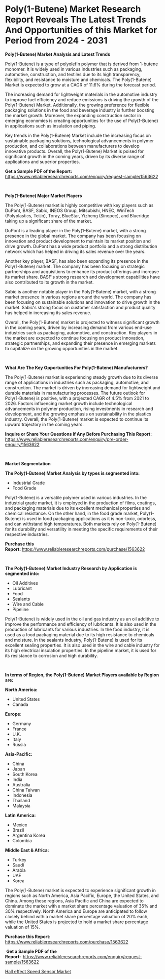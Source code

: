 <p><h1>Poly(1-Butene) Market Research Report Reveals The Latest Trends And Opportunities of this Market for Period from 2024 - 2031</h1></p><p><strong>Poly(1-Butene) Market Analysis and Latest Trends</strong></p>
<p><p>Poly(1-Butene) is a type of polyolefin polymer that is derived from 1-butene monomer. It is widely used in various industries such as packaging, automotive, construction, and textiles due to its high transparency, flexibility, and resistance to moisture and chemicals. The Poly(1-Butene) Market is expected to grow at a CAGR of 11.6% during the forecast period.</p><p>The increasing demand for lightweight materials in the automotive industry to improve fuel efficiency and reduce emissions is driving the growth of the Poly(1-Butene) Market. Additionally, the growing preference for flexible packaging solutions in the food and beverage industry is further boosting the market growth. Moreover, the expanding construction sector in emerging economies is creating opportunities for the use of Poly(1-Butene) in applications such as insulation and piping.</p><p>Key trends in the Poly(1-Butene) Market include the increasing focus on sustainable packaging solutions, technological advancements in polymer production, and collaborations between manufacturers to develop innovative products. Overall, the Poly(1-Butene) Market is poised for significant growth in the coming years, driven by its diverse range of applications and superior properties.</p></p>
<p><strong>Get a Sample PDF of the Report:&nbsp;</strong> <a href="https://www.reliableresearchreports.com/enquiry/request-sample/1563622">https://www.reliableresearchreports.com/enquiry/request-sample/1563622</a></p>
<p>&nbsp;</p>
<p><strong>Poly(1-Butene) Major Market Players</strong></p>
<p><p>The Poly(1-Butene) market is highly competitive with key players such as DuPont, BASF, Sabic, INEOS Group, Mitsubishi, HNEC, WinTech (Polyplastics, Teijin), Toray, BlueStar, Yizheng (Sinopec), and Blueridge taking up a significant share of the market.</p><p>DuPont is a leading player in the Poly(1-Butene) market, with a strong presence in the global market. The company has been focusing on innovation and product development to maintain its market position and drive growth. DuPont has a wide product portfolio and a strong distribution network which has helped in driving its sales revenue over the years.</p><p>Another key player, BASF, has also been expanding its presence in the Poly(1-Butene) market. The company has been focusing on strategic partnerships and acquisitions to enhance its product offerings and increase its market share. BASF's strong research and development capabilities have also contributed to its growth in the market.</p><p>Sabic is another notable player in the Poly(1-Butene) market, with a strong market presence in various regions around the world. The company has been focusing on sustainable solutions and innovation to drive growth in the market. Sabic's strong focus on customer satisfaction and product quality has helped in increasing its sales revenue.</p><p>Overall, the Poly(1-Butene) market is projected to witness significant growth in the coming years, driven by increasing demand from various end-use industries such as packaging, automotive, and construction. Key players in the market are expected to continue focusing on product innovation, strategic partnerships, and expanding their presence in emerging markets to capitalize on the growing opportunities in the market.</p></p>
<p>&nbsp;</p>
<p><strong>What Are The Key Opportunities For Poly(1-Butene) Manufacturers?</strong></p>
<p><p>The Poly(1-Butene) market is experiencing steady growth due to its diverse range of applications in industries such as packaging, automotive, and construction. The market is driven by increasing demand for lightweight and durable materials in manufacturing processes. The future outlook for Poly(1-Butene) is positive, with a projected CAGR of 4.5% from 2021 to 2026. Factors influencing market growth include technological advancements in polymer production, rising investments in research and development, and the growing emphasis on sustainability in the plastics industry. Overall, the Poly(1-Butene) market is expected to continue its upward trajectory in the coming years.</p></p>
<p><strong>Inquire or Share Your Questions If Any Before Purchasing This Report:</strong> <a href="https://www.reliableresearchreports.com/enquiry/pre-order-enquiry/1563622">https://www.reliableresearchreports.com/enquiry/pre-order-enquiry/1563622</a></p>
<p>&nbsp;</p>
<p><strong>Market Segmentation</strong></p>
<p><strong>The Poly(1-Butene) Market Analysis by types is segmented into:</strong></p>
<p><ul><li>Industrial Grade</li><li>Food Grade</li></ul></p>
<p><p>Poly(1-Butene) is a versatile polymer used in various industries. In the industrial grade market, it is employed in the production of films, coatings, and packaging materials due to its excellent mechanical properties and chemical resistance. On the other hand, in the food grade market, Poly(1-Butene) is used in food packaging applications as it is non-toxic, odorless, and can withstand high temperatures. Both markets rely on Poly(1-Butene) for its durability and versatility in meeting the specific requirements of their respective industries.</p></p>
<p><strong>Purchase this Report:&nbsp;</strong><a href="https://www.reliableresearchreports.com/purchase/1563622">https://www.reliableresearchreports.com/purchase/1563622</a></p>
<p>&nbsp;</p>
<p><strong>The Poly(1-Butene) Market Industry Research by Application is segmented into:</strong></p>
<p><ul><li>Oil Additives</li><li>Lubricant</li><li>Food</li><li>Sealants</li><li>Wire and Cable</li><li>Pipeline</li></ul></p>
<p><p>Poly(1-Butene) is widely used in the oil and gas industry as an oil additive to improve the performance and efficiency of lubricants. It is also used in the production of lubricants for various industries. In the food industry, it is used as a food packaging material due to its high resistance to chemicals and moisture. In the sealants industry, Poly(1-Butene) is used for its excellent sealing properties. It is also used in the wire and cable industry for its high electrical insulation properties. In the pipeline market, it is used for its resistance to corrosion and high durability.</p></p>
<p>&nbsp;</p>
<p><strong>In terms of Region, the Poly(1-Butene) Market Players available by Region are:</strong></p>
<p>
    <p> <strong> North America: </strong>
        <ul>
            <li>United States</li>
            <li>Canada</li>
        </ul>
        </p> 
    <p> <strong> Europe: </strong>
        <ul>
            <li>Germany</li>
            <li>France</li>
            <li>U.K.</li>
            <li>Italy</li>
            <li>Russia</li>
        </ul>
        </p> 
    <p> <strong> Asia-Pacific: </strong>
        <ul>
            <li>China</li>
            <li>Japan</li>
            <li>South Korea</li>
            <li>India</li>
            <li>Australia</li>
            <li>China Taiwan</li>
            <li>Indonesia</li>
            <li>Thailand</li>
            <li>Malaysia</li>
        </ul>
        </p> 
    <p> <strong> Latin America: </strong>
        <ul>
            <li>Mexico</li>
            <li>Brazil</li>
            <li>Argentina Korea</li>
            <li>Colombia</li>
        </ul>
        </p> 
    <p> <strong> Middle East & Africa: </strong>
        <ul>
            <li>Turkey</li>
            <li>Saudi</li>
            <li>Arabia</li>
            <li>UAE</li>
            <li>Korea</li>
        </ul>
    </p>
    </p>
<p><p>The Poly(1-Butene) market is expected to experience significant growth in regions such as North America, Asia Pacific, Europe, the United States, and China. Among these regions, Asia Pacific and China are expected to dominate the market with a market share percentage valuation of 35% and 30% respectively. North America and Europe are anticipated to follow closely behind with a market share percentage valuation of 20% each, while the United States is projected to hold a market share percentage valuation of 15%.</p></p>
<p><strong>Purchase this Report: </strong><a href="https://www.reliableresearchreports.com/purchase/1563622">https://www.reliableresearchreports.com/purchase/1563622</a></p>
<p>&nbsp;<strong>Get a Sample PDF of the Report:&nbsp;&nbsp;</strong><a href="https://www.reliableresearchreports.com/enquiry/request-sample/1563622">https://www.reliableresearchreports.com/enquiry/request-sample/1563622</a></p>
<p><strong></strong></p>
<p><p><a href="https://crocus-run-b5a.notion.site/Hall-effect-Speed-Sensor-Market-Size-Share-Trends-Analysis-Report-By-Material-By-Type-By-End-us-b0e1fd2dc89b4ef99fa9c68daac06102">Hall effect Speed Sensor Market</a></p></p>